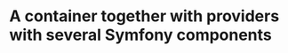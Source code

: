 A container together with providers with several Symfony components
===================================================================


